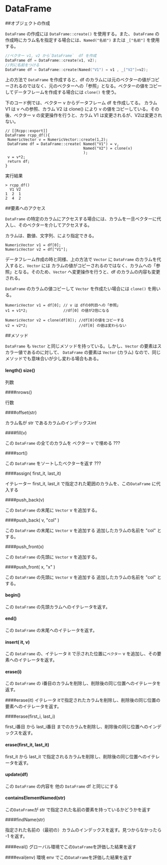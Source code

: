 # DataFrame

##オブジェクトの作成

`DataFrame` の作成には `DataFrame::create()` を使用する。また、
`DataFrame` の作成時にカラム名を指定する場合には、`Named("名前")` または `_["名前"]` を使用する。


```cpp
//ベクター v1, v2 から`DataFrame`  df を作成
DataFrame df = DataFrame::create(v1, v2); 
//列に名前をつける
DataFrame df = DataFrame::create(Named("V1") = v1 , _["V2"]=v2); 
```
上の方法で `DataFrame` を作成すると、df のカラムには元のベクターの値がコピーされるのではなく、元のベクターへの「参照」となる。ベクターの値をコピーしてデータフレームを作成する場合には `clone()` を使う。

下のコード例では、ベクター v からデータフレーム df を作成してる。
カラム V1 は v への参照、カラム V2 は clone() により v の値をコピーしている。その後、ベクター v の変更操作を行うと、カラム V1 は変更されるが、V2は変更されない。

 ```
// [[Rcpp::export]]
DataFrame rcpp_df(){
  NumericVector v = NumericVector::create(1,2);
  DataFrame df = DataFrame::create( Named("V1") = v,
                                    Named("V2") = clone(v)
                                    );
  v = v*2;
  return df;
}
```
実行結果

```
> rcpp_df()
  V1 V2
1  2  1
2  4  2
```


##要素へのアクセス


`DataFrame` の特定のカラムにアクセスする場合には、カラムを一旦ベクターに代入し、そのベクターを介してアクセスする。

カラムは、数値、文字列、により指定できる。

```
NumericVector v1 = df[0];
NumericVector v2 = df["V1"];
```

データフレーム作成の時と同様、上の方法で `Vector` に `DataFrame` のカラムを代入すると、`Vector` には カラムの値がコピーされるのではなく、カラムへの「参照」となる。そのため、`Vector` へ変更操作を行うと、df のカラムの内容も変更される。



`DataFrame` のカラムの値コピーして `Vector` を作成たい場合には `clone()` を用いる。

```
NumericVector v1 = df[0]; // v は dfの0列目への「参照」
v1 = v1*2;                //df[0] の値が2倍になる

NumericVector v2 = clone(df[0]); //df[0]の値をコピーする
v2 = v2*2;                       //df[0] の値は変わらない
```


##メソッド

`DataFrame` も `Vector` と同じメソッドを持っている。しかし、`Vector` の要素はスカラー値であるのに対して、 `DataFrame` の要素は `Vector` (カラム) なので、同じメソッドでも意味合いが少し変わる場合もある。



#### length() size()

列数


####nrows()

行数


####offset(str)

カラム名が str であるカラムのインデックスint

####fill(v)

この `DataFrame` の全てのカラムを ベクター v で埋める ???


####sort()

この `DataFrame` をソートしたベクターを返す ???


####assign( first_it, last_it)

イテレーター first_it, last_it で指定された範囲のカラムを、この`DataFrame` に代入する

####push_back(v)

この `DataFrame`  の末尾に `Vector` v を追加する。

####push_back( v, "col" )

この `DataFrame`  の末尾に `Vector` v を追加する
追加したカラムの名前を "col" とする。

####push_front(x)

この `DataFrame`  の先頭に `Vector` v を追加する。


####push_front( x, "x" )

この `DataFrame`  の先頭に `Vector` v を追加する
追加したカラムの名前を "col" とする。

#### begin()

この `DataFrame` の先頭カラムへのイテレータを返す。

#### end()

この `DataFrame` の末尾へのイテレータを返す。

#### insert( it, v)

この `DataFrame` の、イテレータ it で示された位置に`ベクター` v を追加し、その要素へのイテレータを返す。

#### erase(i)

この `DataFrame` の i番目のカラムを削除し、削除後の同じ位置へのイテレータを返す。

####erase(it)
イテレータ itで指定されたカラムを削除し、削除後の同じ位置の要素へのイテレータを返す。

####erase(first_i, last_i)

first_i番目 から last_i番目 までのカラムを削除し、削除後の同じ位置へのインデックスを返す。


#### erase(first_it, last_it)

first_it から last_it で指定されるカラムを削除し、削除後の同じ位置へのイテレータを返す。

#### update(df)

この `DataFrame` の内容を 他の `DataFrame`  df と同じにする

#### containsElementNamed(str)

この`DataFrame`が str で指定された名前の要素を持っているかどうかを返す

####findName(str)

指定された名前の（最初の）カラムのインデックスを返す。見つからなかったら -1 を返す。

####eval()
グローバル環境でこの`DataFrame`を評価した結果を返す

####eval(env)
環境 env でこの`DataFrame`を評価した結果を返す
